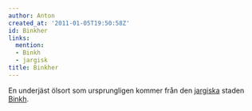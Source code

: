 ```yaml
---
author: Anton
created_at: '2011-01-05T19:50:58Z'
id: Binkher
links:
  mention:
  - Binkh
  - jargisk
title: Binkher
---
```


En underjäst ölsort som ursprungligen kommer från den [jargiska] staden [Binkh].

  [jargiska]: jargisk
  [Binkh]: Binkh
